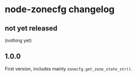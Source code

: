# node-zonecfg changelog

## not yet released

(nothing yet)

## 1.0.0

First version, includes mainly `zonecfg.get_zone_state_str()`.
